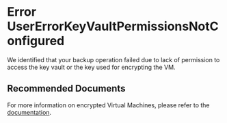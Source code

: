 <properties
	pageTitle="UserErrorKeyVaultPermissionsNotConfigured"
	description="UserErrorKeyVaultPermissionsNotConfigured"
	infoBubbleText="Azure Backup Service does not have sufficient permissions to Key Vault for Backup of Encrypted Virtual Machines."
	service="microsoft.recoveryservices"
	resource="backup"
	authors="srinathv"
	ms.author="srinathv"
  displayOrder=""
	articleId="azurebackup-crc-usererrorkeyvaultpermissionsnotconfigured"
	diagnosticScenario="azurebackup-crc-usererrorkeyvaultpermissionsnotconfigured"
	selfHelpType="diagnostics"
	supportTopicIds="32553276,32553277,32553297,32553299"
	resourceTags=""
	productPesIds="15207"
	cloudEnvironments="public"
	ownershipId="StorageMediaEdge_Backup"
/>

# Error UserErrorKeyVaultPermissionsNotConfigured

<!--issueDescription-->
We identified that your backup operation failed due to lack of permission to access the key vault or the key used for encrypting the VM.
<!--/issueDescription-->

## **Recommended Documents**

For more information on encrypted Virtual Machines, please refer to the [documentation](https://docs.microsoft.com/azure/backup/backup-azure-vms-encryption#encryption-support).

